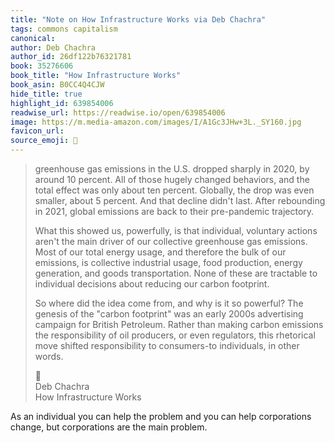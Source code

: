 ```yaml
---
title: "Note on How Infrastructure Works via Deb Chachra"
tags: commons capitalism
canonical: 
author: Deb Chachra
author_id: 26df122b76321781
book: 35276606
book_title: "How Infrastructure Works"
book_asin: B0CC4Q4CJW
hide_title: true
highlight_id: 639854006
readwise_url: https://readwise.io/open/639854006
image: https://m.media-amazon.com/images/I/A1Gc3JHw+3L._SY160.jpg
favicon_url: 
source_emoji: 📕
---
```


> greenhouse gas emissions in the U.S. dropped sharply in 2020, by around 10 percent. All of those hugely changed behaviors, and the total effect was only about ten percent. Globally, the drop was even smaller, about 5 percent. And that decline didn't last. After rebounding in 2021, global emissions are back to their pre-pandemic trajectory.
> 
> What this showed us, powerfully, is that individual, voluntary actions aren't the main driver of our collective greenhouse gas emissions. Most of our total energy usage, and therefore the bulk of our emissions, is collective industrial usage, food production, energy generation, and goods transportation. None of these are tractable to individual decisions about reducing our carbon footprint.
> 
> So where did the idea come from, and why is it so powerful? The genesis of the "carbon footprint" was an early 2000s advertising campaign for British Petroleum. Rather than making carbon emissions the responsibility of oil producers, or even regulators, this rhetorical move shifted responsibility to consumers-to individuals, in other words.
> <div class="quoteback-footer"><div class="quoteback-avatar"><span class="mini-emoji"> 📕</span></div><div class="quoteback-metadata"><div class="metadata-inner"><span style="display:none">FROM:</span><div aria-label="Deb Chachra" class="quoteback-author"> Deb Chachra</div><div aria-label="How Infrastructure Works" class="quoteback-title"> How Infrastructure Works</div></div></div></div>

As an individual you can help the problem and you can help corporations change, but corporations are the main problem.